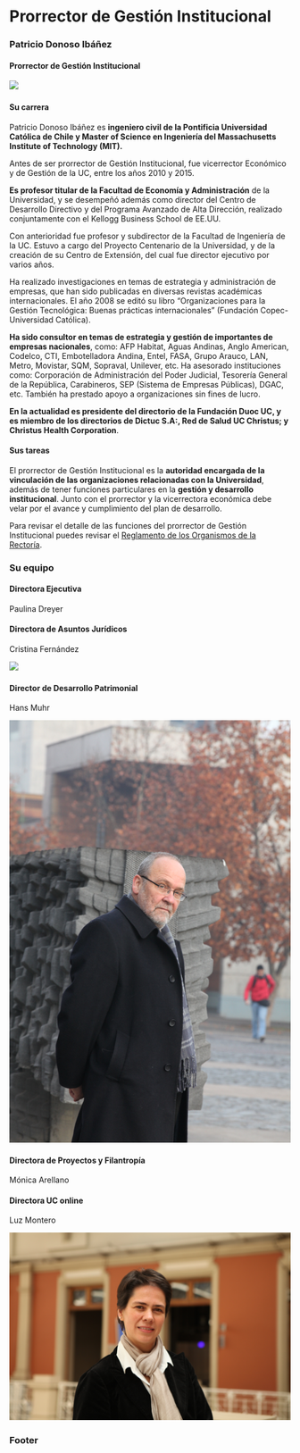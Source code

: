 # Prorrector de Gestión Institucional

### Patricio Donoso Ibáñez

#### Prorrector de Gestión Institucional

![](../../../.gitbook/assets/_mg_5480.jpg)

#### Su carrera

Patricio Donoso Ibáñez es **ingeniero civil de la Pontificia Universidad Católica de Chile y Master of Science en Ingeniería del Massachusetts Institute of Technology \(MIT\).**

Antes de ser prorrector de Gestión Institucional, fue vicerrector Económico y de Gestión de la UC, entre los años 2010 y 2015.

**Es profesor titular de la Facultad de Economía y Administración** de la Universidad, y se desempeñó además como director del Centro de Desarrollo Directivo y del Programa Avanzado de Alta Dirección, realizado conjuntamente con el Kellogg Business School de EE.UU.

Con anterioridad fue profesor y subdirector de la Facultad de Ingeniería de la UC. Estuvo a cargo del Proyecto Centenario de la Universidad, y de la creación de su Centro de Extensión, del cual fue director ejecutivo por varios años.

Ha realizado investigaciones en temas de estrategia y administración de empresas, que han sido publicadas en diversas revistas académicas internacionales. El año 2008 se editó su libro “Organizaciones para la Gestión Tecnológica: Buenas prácticas internacionales” \(Fundación Copec-Universidad Católica\).

**Ha sido consultor en temas de estrategia y gestión de importantes de empresas nacionales**, como: AFP Habitat, Aguas Andinas, Anglo American, Codelco, CTI, Embotelladora Andina, Entel, FASA, Grupo Arauco, LAN, Metro, Movistar, SQM, Sopraval, Unilever, etc. Ha asesorado instituciones como: Corporación de Administración del Poder Judicial, Tesorería General de la República, Carabineros, SEP \(Sistema de Empresas Públicas\), DGAC, etc. También ha prestado apoyo a organizaciones sin fines de lucro.

**En la actualidad es presidente del directorio de la Fundación Duoc UC, y es miembro de los directorios de Dictuc S.A:, Red de Salud UC Christus; y Christus Health Corporation**.

#### Sus tareas

El prorrector de Gestión Institucional es la **autoridad encargada de la vinculación de las organizaciones relacionadas con la Universidad**, además de tener funciones particulares en la **gestión y desarrollo institucional**. Junto con el prorrector y la vicerrectora económica debe velar por el avance y cumplimiento del plan de desarrollo.

Para revisar el detalle de las funciones del prorrector de Gestión Institucional puedes revisar el [Reglamento de los Organismos de la Rectoría](http://secretariageneral.uc.cl/documento/normas-generales/101-reglamento-de-los-organismos-de-rectoria/file).

### Su equipo

#### Directora Ejecutiva

Paulina Dreyer



#### Directora de Asuntos Jurídicos

Cristina Fernández

![](../../../.gitbook/assets/_mg_0146.JPG)

#### Director de Desarrollo Patrimonial

Hans Muhr

![](../../../.gitbook/assets/img_0199.JPG)



#### Directora de Proyectos y Filantropía

Mónica Arellano



#### Directora UC online

Luz Montero

![](../../../.gitbook/assets/img_0036.JPG)



### Footer



